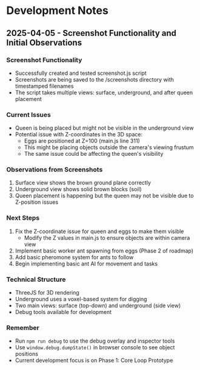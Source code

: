 # Development Notes

## 2025-04-05 - Screenshot Functionality and Initial Observations

### Screenshot Functionality
- Successfully created and tested screenshot.js script
- Screenshots are being saved to the /screenshots directory with timestamped filenames
- The script takes multiple views: surface, underground, and after queen placement

### Current Issues
- Queen is being placed but might not be visible in the underground view
- Potential issue with Z-coordinates in the 3D space:
  - Eggs are positioned at Z=100 (main.js line 311)
  - This might be placing objects outside the camera's viewing frustum
  - The same issue could be affecting the queen's visibility

### Observations from Screenshots
1. Surface view shows the brown ground plane correctly
2. Underground view shows solid brown blocks (soil)
3. Queen placement is happening but the queen may not be visible due to Z-position issues

### Next Steps
1. Fix the Z-coordinate issue for queen and eggs to make them visible
   - Modify the Z values in main.js to ensure objects are within camera view
2. Implement basic worker ant spawning from eggs (Phase 2 of roadmap)
3. Add basic pheromone system for ants to follow
4. Begin implementing basic ant AI for movement and tasks

### Technical Structure
- ThreeJS for 3D rendering
- Underground uses a voxel-based system for digging
- Two main views: surface (top-down) and underground (side view)
- Debug tools available for development

### Remember
- Run `npm run debug` to use the debug overlay and inspector tools
- Use `window.debug.dumpState()` in browser console to see object positions
- Current development focus is on Phase 1: Core Loop Prototype